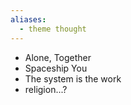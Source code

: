 ```yaml
---
aliases:
  - theme thought
---
```

- Alone, Together
- Spaceship You
- The system is the work
- religion...?